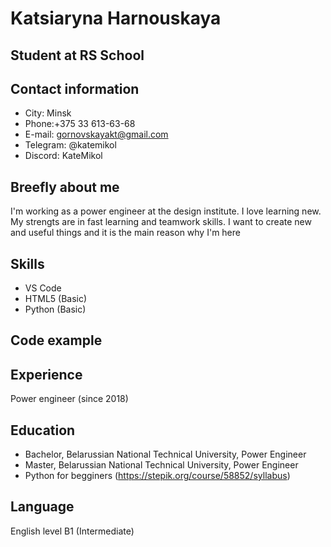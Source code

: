 # Katsiaryna Harnouskaya

## Student at RS School

## Contact information

* City: Minsk
* Phone:+375 33 613-63-68
* E-mail: gornovskayakt@gmail.com
* Telegram: @katemikol
* Discord: KateMikol

## Breefly about me

I'm working as a power engineer at the design institute. I love learning new. My strengts are in fast learning and teamwork skills. 
I want to create new and useful things and it is the main reason why I'm here 

## Skills 
* VS Code
* HTML5 (Basic)
* Python (Basic)

## Code example

## Experience 
 Power engineer (since 2018)

## Education

* Bachelor, Belarussian National Technical University, Power Engineer
* Master, Belarussian National Technical University, Power Engineer
* Python for begginers (https://stepik.org/course/58852/syllabus)

## Language
English level B1 (Intermediate)

